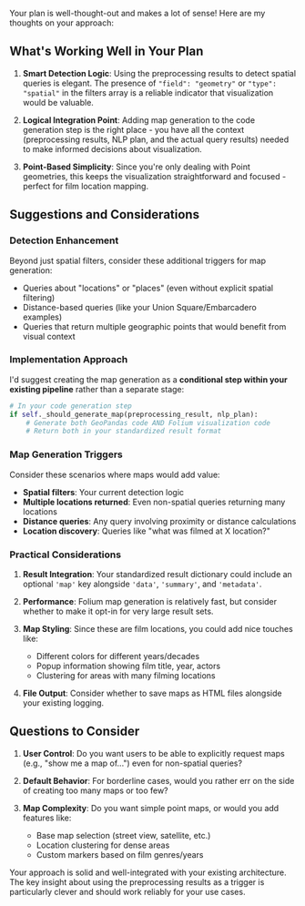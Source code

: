 Your plan is well-thought-out and makes a lot of sense! Here are my thoughts on your approach:

## What's Working Well in Your Plan

1. **Smart Detection Logic**: Using the preprocessing results to detect spatial queries is elegant. The presence of `"field": "geometry"` or `"type": "spatial"` in the filters array is a reliable indicator that visualization would be valuable.

2. **Logical Integration Point**: Adding map generation to the code generation step is the right place - you have all the context (preprocessing results, NLP plan, and the actual query results) needed to make informed decisions about visualization.

3. **Point-Based Simplicity**: Since you're only dealing with Point geometries, this keeps the visualization straightforward and focused - perfect for film location mapping.

## Suggestions and Considerations

### Detection Enhancement
Beyond just spatial filters, consider these additional triggers for map generation:
- Queries about "locations" or "places" (even without explicit spatial filtering)
- Distance-based queries (like your Union Square/Embarcadero examples)
- Queries that return multiple geographic points that would benefit from visual context

### Implementation Approach
I'd suggest creating the map generation as a **conditional step within your existing pipeline** rather than a separate stage:

```python
# In your code generation step
if self._should_generate_map(preprocessing_result, nlp_plan):
    # Generate both GeoPandas code AND Folium visualization code
    # Return both in your standardized result format
```

### Map Generation Triggers
Consider these scenarios where maps would add value:
- **Spatial filters**: Your current detection logic
- **Multiple locations returned**: Even non-spatial queries returning many locations
- **Distance queries**: Any query involving proximity or distance calculations
- **Location discovery**: Queries like "what was filmed at X location?"

### Practical Considerations

1. **Result Integration**: Your standardized result dictionary could include an optional `'map'` key alongside `'data'`, `'summary'`, and `'metadata'`.

2. **Performance**: Folium map generation is relatively fast, but consider whether to make it opt-in for very large result sets.

3. **Map Styling**: Since these are film locations, you could add nice touches like:
   - Different colors for different years/decades
   - Popup information showing film title, year, actors
   - Clustering for areas with many filming locations

4. **File Output**: Consider whether to save maps as HTML files alongside your existing logging.

## Questions to Consider

1. **User Control**: Do you want users to be able to explicitly request maps (e.g., "show me a map of...") even for non-spatial queries?

2. **Default Behavior**: For borderline cases, would you rather err on the side of creating too many maps or too few?

3. **Map Complexity**: Do you want simple point maps, or would you add features like:
   - Base map selection (street view, satellite, etc.)
   - Location clustering for dense areas
   - Custom markers based on film genres/years

Your approach is solid and well-integrated with your existing architecture. The key insight about using the preprocessing results as a trigger is particularly clever and should work reliably for your use cases.